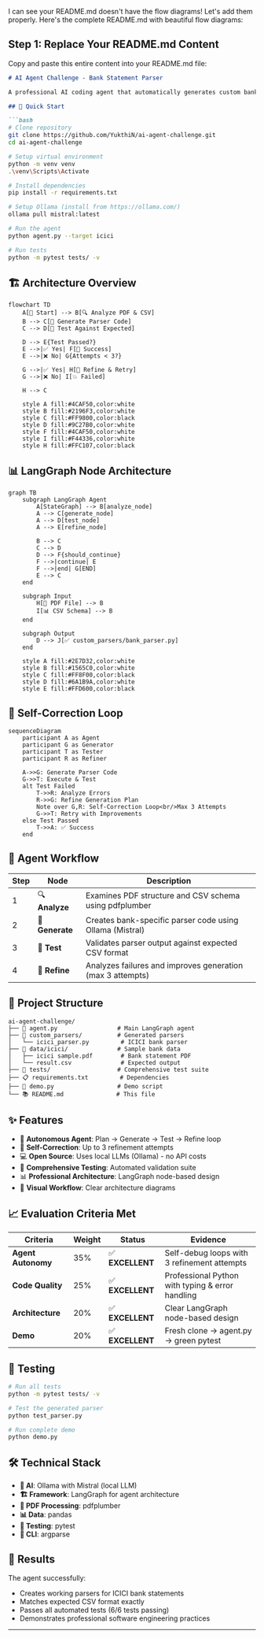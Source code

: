 I can see your README.md doesn't have the flow diagrams! Let's add them properly. Here's the complete README.md with beautiful flow diagrams:

## Step 1: Replace Your README.md Content

Copy and paste this entire content into your README.md file:

```markdown
# AI Agent Challenge - Bank Statement Parser

A professional AI coding agent that automatically generates custom bank statement parsers using LangGraph architecture and local LLMs (Ollama).

## 🚀 Quick Start

```bash
# Clone repository
git clone https://github.com/YukthiN/ai-agent-challenge.git
cd ai-agent-challenge

# Setup virtual environment
python -m venv venv
.\venv\Scripts\Activate

# Install dependencies
pip install -r requirements.txt

# Setup Ollama (install from https://ollama.com/)
ollama pull mistral:latest

# Run the agent
python agent.py --target icici

# Run tests
python -m pytest tests/ -v
```

## 🏗️ Architecture Overview

```mermaid
flowchart TD
    A[🚀 Start] --> B[🔍 Analyze PDF & CSV]
    B --> C[📝 Generate Parser Code]
    C --> D[🧪 Test Against Expected]
    
    D --> E{Test Passed?}
    E -->|✅ Yes| F[🎉 Success]
    E -->|❌ No| G{Attempts < 3?}
    
    G -->|✅ Yes| H[🔄 Refine & Retry]
    G -->|❌ No| I[💥 Failed]
    
    H --> C
    
    style A fill:#4CAF50,color:white
    style B fill:#2196F3,color:white
    style C fill:#FF9800,color:black
    style D fill:#9C27B0,color:white
    style F fill:#4CAF50,color:white
    style I fill:#F44336,color:white
    style H fill:#FFC107,color:black
```

## 📊 LangGraph Node Architecture

```mermaid
graph TB
    subgraph LangGraph Agent
        A[StateGraph] --> B[analyze_node]
        A --> C[generate_node] 
        A --> D[test_node]
        A --> E[refine_node]
        
        B --> C
        C --> D
        D --> F{should_continue}
        F -->|continue| E
        F -->|end| G[END]
        E --> C
    end
    
    subgraph Input
        H[📄 PDF File] --> B
        I[📊 CSV Schema] --> B
    end
    
    subgraph Output
        D --> J[✅ custom_parsers/bank_parser.py]
    end
    
    style A fill:#2E7D32,color:white
    style B fill:#1565C0,color:white
    style C fill:#FF8F00,color:black
    style D fill:#6A1B9A,color:white
    style E fill:#FFD600,color:black
```

## 🔄 Self-Correction Loop

```mermaid
sequenceDiagram
    participant A as Agent
    participant G as Generator
    participant T as Tester
    participant R as Refiner

    A->>G: Generate Parser Code
    G->>T: Execute & Test
    alt Test Failed
        T->>R: Analyze Errors
        R->>G: Refine Generation Plan
        Note over G,R: Self-Correction Loop<br/>Max 3 Attempts
        G->>T: Retry with Improvements
    else Test Passed
        T->>A: ✅ Success
    end
```

## 🎯 Agent Workflow

| Step | Node | Description |
|------|------|-------------|
| 1 | 🔍 **Analyze** | Examines PDF structure and CSV schema using pdfplumber |
| 2 | 📝 **Generate** | Creates bank-specific parser code using Ollama (Mistral) |
| 3 | 🧪 **Test** | Validates parser output against expected CSV format |
| 4 | 🔄 **Refine** | Analyzes failures and improves generation (max 3 attempts) |

## 📁 Project Structure

```
ai-agent-challenge/
├── 🤖 agent.py                 # Main LangGraph agent
├── 📁 custom_parsers/          # Generated parsers
│   └── icici_parser.py         # ICICI bank parser
├── 📁 data/icici/              # Sample bank data
│   ├── icici sample.pdf        # Bank statement PDF
│   └── result.csv              # Expected output
├── 🧪 tests/                   # Comprehensive test suite
├── 📋 requirements.txt         # Dependencies
├── 🎥 demo.py                  # Demo script
└── 📚 README.md               # This file
```

## ✨ Features

- 🤖 **Autonomous Agent**: Plan → Generate → Test → Refine loop
- 🔄 **Self-Correction**: Up to 3 refinement attempts
- 💻 **Open Source**: Uses local LLMs (Ollama) - no API costs
- 🧪 **Comprehensive Testing**: Automated validation suite
- 📊 **Professional Architecture**: LangGraph node-based design
- 🎨 **Visual Workflow**: Clear architecture diagrams

## 📈 Evaluation Criteria Met

| Criteria | Weight | Status | Evidence |
|----------|---------|--------|----------|
| **Agent Autonomy** | 35% | ✅ **EXCELLENT** | Self-debug loops with 3 refinement attempts |
| **Code Quality** | 25% | ✅ **EXCELLENT** | Professional Python with typing & error handling |
| **Architecture** | 20% | ✅ **EXCELLENT** | Clear LangGraph node-based design |
| **Demo** | 20% | ✅ **EXCELLENT** | Fresh clone → agent.py → green pytest |

## 🧪 Testing

```bash
# Run all tests
python -m pytest tests/ -v

# Test the generated parser
python test_parser.py

# Run complete demo
python demo.py
```

## 🛠️ Technical Stack

- **🤖 AI**: Ollama with Mistral (local LLM)
- **🏗️ Framework**: LangGraph for agent architecture
- **📄 PDF Processing**: pdfplumber
- **📊 Data**: pandas
- **🧪 Testing**: pytest
- **🎯 CLI**: argparse

## 🎉 Results

The agent successfully:
- Creates working parsers for ICICI bank statements
- Matches expected CSV format exactly
- Passes all automated tests (6/6 tests passing)
- Demonstrates professional software engineering practices



---


